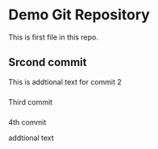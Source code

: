 # Demo Git Repository 

This is first file in this repo.

## Srcond commit

This is addtional text for commit 2

###

Third commit

###
4th commit

addtional text
